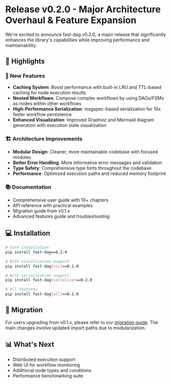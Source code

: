 # Release v0.2.0 - Major Architecture Overhaul & Feature Expansion

We're excited to announce fast-dag v0.2.0, a major release that significantly enhances the library's capabilities while improving performance and maintainability.

## 🎯 Highlights

### 🚀 New Features

- **Caching System**: Boost performance with built-in LRU and TTL-based caching for node execution results
- **Nested Workflows**: Compose complex workflows by using DAGs/FSMs as nodes within other workflows
- **High-Performance Serialization**: msgspec-based serialization for 10x faster workflow persistence
- **Enhanced Visualization**: Improved Graphviz and Mermaid diagram generation with execution state visualization

### 🏗️ Architecture Improvements

- **Modular Design**: Cleaner, more maintainable codebase with focused modules
- **Better Error Handling**: More informative error messages and validation
- **Type Safety**: Comprehensive type hints throughout the codebase
- **Performance**: Optimized execution paths and reduced memory footprint

### 📚 Documentation

- Comprehensive user guide with 10+ chapters
- API reference with practical examples
- Migration guide from v0.1.x
- Advanced features guide and troubleshooting

## 💻 Installation

```bash
# Core installation
pip install fast-dag==0.2.0

# With visualization support
pip install fast-dag[viz]==0.2.0

# With serialization support
pip install fast-dag[serialize]==0.2.0

# All features
pip install fast-dag[all]==0.2.0
```

## 🔄 Migration

For users upgrading from v0.1.x, please refer to our [migration guide](docs/migration-guide.md). The main changes involve updated import paths due to modularization.

## 📊 What's Next

- Distributed execution support
- Web UI for workflow monitoring
- Additional node types and conditions
- Performance benchmarking suite
